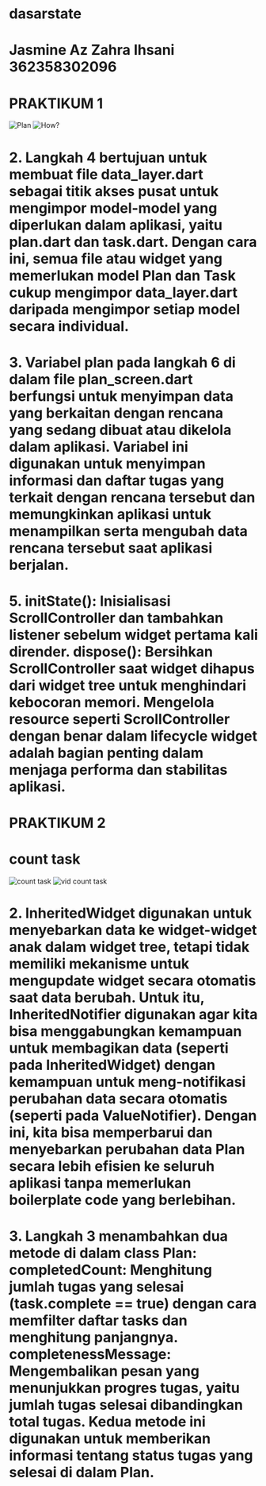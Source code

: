 # dasarstate
# Jasmine Az Zahra Ihsani 362358302096

# PRAKTIKUM 1
![Plan](assets/plan.jpg)
![How?](assets/plan.gif)

# 2. Langkah 4 bertujuan untuk membuat file data_layer.dart sebagai titik akses pusat untuk mengimpor model-model yang diperlukan dalam aplikasi, yaitu plan.dart dan task.dart. Dengan cara ini, semua file atau widget yang memerlukan model Plan dan Task cukup mengimpor data_layer.dart daripada mengimpor setiap model secara individual.

# 3. Variabel plan pada langkah 6 di dalam file plan_screen.dart berfungsi untuk menyimpan data yang berkaitan dengan rencana yang sedang dibuat atau dikelola dalam aplikasi. Variabel ini digunakan untuk menyimpan informasi dan daftar tugas yang terkait dengan rencana tersebut dan memungkinkan aplikasi untuk menampilkan serta mengubah data rencana tersebut saat aplikasi berjalan.

# 5. initState(): Inisialisasi ScrollController dan tambahkan listener sebelum widget pertama kali dirender. dispose(): Bersihkan ScrollController saat widget dihapus dari widget tree untuk menghindari kebocoran memori. Mengelola resource seperti ScrollController dengan benar dalam lifecycle widget adalah bagian penting dalam menjaga performa dan stabilitas aplikasi.

# PRAKTIKUM 2

# count task
![count task](assets/planCount.jpg)
![vid count task](assets/countPlan.gif)

# 2. InheritedWidget digunakan untuk menyebarkan data ke widget-widget anak dalam widget tree, tetapi tidak memiliki mekanisme untuk mengupdate widget secara otomatis saat data berubah. Untuk itu, InheritedNotifier digunakan agar kita bisa menggabungkan kemampuan untuk membagikan data (seperti pada InheritedWidget) dengan kemampuan untuk meng-notifikasi perubahan data secara otomatis (seperti pada ValueNotifier). Dengan ini, kita bisa memperbarui dan menyebarkan perubahan data Plan secara lebih efisien ke seluruh aplikasi tanpa memerlukan boilerplate code yang berlebihan.

# 3. Langkah 3 menambahkan dua metode di dalam class Plan: completedCount: Menghitung jumlah tugas yang selesai (task.complete == true) dengan cara memfilter daftar tasks dan menghitung panjangnya. completenessMessage: Mengembalikan pesan yang menunjukkan progres tugas, yaitu jumlah tugas selesai dibandingkan total tugas. Kedua metode ini digunakan untuk memberikan informasi tentang status tugas yang selesai di dalam Plan.

